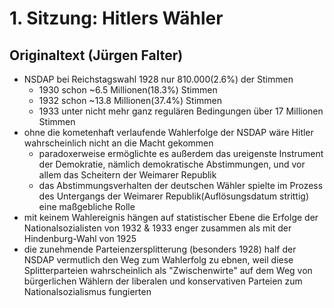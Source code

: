 # 1. Sitzung: Hitlers Wähler
## Originaltext (Jürgen Falter)
- NSDAP bei Reichstagswahl 1928 nur 810.000(2.6%) der Stimmen
  - 1930 schon ~6.5 Millionen(18.3%) Stimmen
  - 1932 schon ~13.8 Millionen(37.4%) Stimmen
  - 1933 unter nicht mehr ganz regulären Bedingungen über 17 Millionen Stimmen
- ohne die kometenhaft verlaufende Wahlerfolge der NSDAP wäre Hitler wahrscheinlich nicht an die Macht gekommen
  - paradoxerweise ermöglichte es außerdem das ureigenste Instrument der Demokratie, nämlich demokratische Abstimmungen, und vor allem das Scheitern der Weimarer Republik
  - das Abstimmungsverhalten der deutschen Wähler spielte im Prozess des Untergangs der Weimarer Republik(Auflösungsdatum strittig) eine maßgebliche Rolle
- mit keinem Wahlereignis hängen auf statistischer Ebene die Erfolge der Nationalsozialisten von 1932 & 1933 enger zusammen als mit der Hindenburg-Wahl von 1925
- die zunehmende Parteienzersplitterung (besonders 1928) half der NSDAP vermutlich den Weg zum Wahlerfolg zu ebnen, weil diese Splitterparteien wahrscheinlich als "Zwischenwirte" auf dem Weg von bürgerlichen Wählern der liberalen und konservativen Parteien zum Nationalsozialismus fungierten
